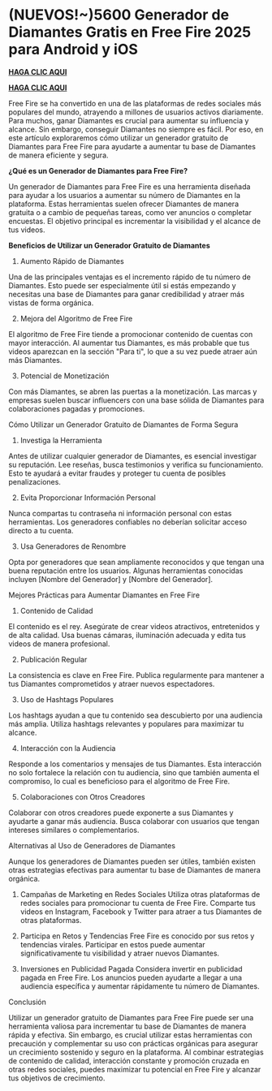 # (NUEVOS!~)5600 Generador de Diamantes Gratis en Free Fire 2025 para Android y iOS

**[HAGA CLIC AQUI](https://lookerstudio.google.com/reporting/72a5d375-d973-4010-bb28-69600f887f67)**

**[HAGA CLIC AQUI](https://lookerstudio.google.com/reporting/72a5d375-d973-4010-bb28-69600f887f67)**

Free Fire se ha convertido en una de las plataformas de redes sociales más populares del mundo, atrayendo a millones de usuarios activos diariamente. Para muchos, ganar Diamantes es crucial para aumentar su influencia y alcance. Sin embargo, conseguir Diamantes no siempre es fácil. Por eso, en este artículo exploraremos cómo utilizar un generador gratuito de Diamantes para Free Fire para ayudarte a aumentar tu base de Diamantes de manera eficiente y segura.

**¿Qué es un Generador de Diamantes para Free Fire?**

Un generador de Diamantes para Free Fire es una herramienta diseñada para ayudar a los usuarios a aumentar su número de Diamantes en la plataforma. Estas herramientas suelen ofrecer Diamantes de manera gratuita o a cambio de pequeñas tareas, como ver anuncios o completar encuestas. El objetivo principal es incrementar la visibilidad y el alcance de tus videos.

**Beneficios de Utilizar un Generador Gratuito de Diamantes**

1. Aumento Rápido de Diamantes

Una de las principales ventajas es el incremento rápido de tu número de Diamantes. Esto puede ser especialmente útil si estás empezando y necesitas una base de Diamantes para ganar credibilidad y atraer más vistas de forma orgánica.

2. Mejora del Algoritmo de Free Fire

El algoritmo de Free Fire tiende a promocionar contenido de cuentas con mayor interacción. Al aumentar tus Diamantes, es más probable que tus videos aparezcan en la sección "Para ti", lo que a su vez puede atraer aún más Diamantes.

3. Potencial de Monetización

Con más Diamantes, se abren las puertas a la monetización. Las marcas y empresas suelen buscar influencers con una base sólida de Diamantes para colaboraciones pagadas y promociones.

Cómo Utilizar un Generador Gratuito de Diamantes de Forma Segura

1. Investiga la Herramienta

Antes de utilizar cualquier generador de Diamantes, es esencial investigar su reputación. Lee reseñas, busca testimonios y verifica su funcionamiento. Esto te ayudará a evitar fraudes y proteger tu cuenta de posibles penalizaciones.

2. Evita Proporcionar Información Personal

Nunca compartas tu contraseña ni información personal con estas herramientas. Los generadores confiables no deberían solicitar acceso directo a tu cuenta.

3. Usa Generadores de Renombre

Opta por generadores que sean ampliamente reconocidos y que tengan una buena reputación entre los usuarios. Algunas herramientas conocidas incluyen [Nombre del Generador] y [Nombre del Generador].

Mejores Prácticas para Aumentar Diamantes en Free Fire

1. Contenido de Calidad

El contenido es el rey. Asegúrate de crear videos atractivos, entretenidos y de alta calidad. Usa buenas cámaras, iluminación adecuada y edita tus videos de manera profesional.

2. Publicación Regular

La consistencia es clave en Free Fire. Publica regularmente para mantener a tus Diamantes comprometidos y atraer nuevos espectadores.

3. Uso de Hashtags Populares

Los hashtags ayudan a que tu contenido sea descubierto por una audiencia más amplia. Utiliza hashtags relevantes y populares para maximizar tu alcance.

4. Interacción con la Audiencia

Responde a los comentarios y mensajes de tus Diamantes. Esta interacción no solo fortalece la relación con tu audiencia, sino que también aumenta el compromiso, lo cual es beneficioso para el algoritmo de Free Fire.

5. Colaboraciones con Otros Creadores

Colaborar con otros creadores puede exponerte a sus Diamantes y ayudarte a ganar más audiencia. Busca colaborar con usuarios que tengan intereses similares o complementarios.

Alternativas al Uso de Generadores de Diamantes

Aunque los generadores de Diamantes pueden ser útiles, también existen otras estrategias efectivas para aumentar tu base de Diamantes de manera orgánica.

1. Campañas de Marketing en Redes Sociales
Utiliza otras plataformas de redes sociales para promocionar tu cuenta de Free Fire. Comparte tus videos en Instagram, Facebook y Twitter para atraer a tus Diamantes de otras plataformas.

2. Participa en Retos y Tendencias
Free Fire es conocido por sus retos y tendencias virales. Participar en estos puede aumentar significativamente tu visibilidad y atraer nuevos Diamantes.

3. Inversiones en Publicidad Pagada
Considera invertir en publicidad pagada en Free Fire. Los anuncios pueden ayudarte a llegar a una audiencia específica y aumentar rápidamente tu número de Diamantes.

Conclusión

Utilizar un generador gratuito de Diamantes para Free Fire puede ser una herramienta valiosa para incrementar tu base de Diamantes de manera rápida y efectiva. Sin embargo,
es crucial utilizar estas herramientas con precaución y complementar su uso con prácticas orgánicas para asegurar un crecimiento sostenido y seguro en la plataforma. 
Al combinar estrategias de contenido de calidad, interacción constante y promoción cruzada en otras redes sociales, puedes maximizar tu potencial en Free Fire y alcanzar tus objetivos de crecimiento.